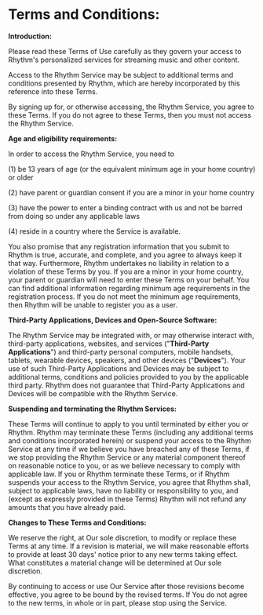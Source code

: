 # Terms and Conditions:

**Introduction:**

Please read these Terms of Use carefully as they govern your access to Rhythm's personalized services for streaming music and other content.

Access to the Rhythm Service may be subject to additional terms and conditions presented by Rhythm, which are hereby incorporated by this reference into these Terms.

By signing up for, or otherwise accessing, the Rhythm Service, you agree to these Terms. If you do not agree to these Terms, then you must not access the Rhythm Service.

**Age and eligibility requirements:**

In order to access the Rhythm Service, you need to

(1) be 13 years of age (or the equivalent minimum age in your home country) or older

(2) have parent or guardian consent if you are a minor in your home country

(3) have the power to enter a binding contract with us and not be barred from doing so under any applicable laws

(4) reside in a country where the Service is available.

You also promise that any registration information that you submit to Rhythm is true, accurate, and complete, and you agree to always keep it that way. Furthermore, Rhythm undertakes no liability in relation to a violation of these Terms by you. If you are a minor in your home country, your parent or guardian will need to enter these Terms on your behalf. You can find additional information regarding minimum age requirements in the registration process. If you do not meet the minimum age requirements, then Rhythm will be unable to register you as a user.

**Third-Party Applications, Devices and Open-Source Software:**

The Rhythm Service may be integrated with, or may otherwise interact with, third-party applications, websites, and services ("**Third-Party Applications**") and third-party personal computers, mobile handsets, tablets, wearable devices, speakers, and other devices ("**Devices**"). Your use of such Third-Party Applications and Devices may be subject to additional terms, conditions and policies provided to you by the applicable third party. Rhythm does not guarantee that Third-Party Applications and Devices will be compatible with the Rhythm Service.

**Suspending and terminating the Rhythm Services:**

These Terms will continue to apply to you until terminated by either you or Rhythm. Rhythm may terminate these Terms (including any additional terms and conditions incorporated herein) or suspend your access to the Rhythm Service at any time if we believe you have breached any of these Terms, if we stop providing the Rhythm Service or any material component thereof on reasonable notice to you, or as we believe necessary to comply with applicable law. If you or Rhythm terminate these Terms, or if Rhythm suspends your access to the Rhythm Service, you agree that Rhythm shall, subject to applicable laws, have no liability or responsibility to you, and (except as expressly provided in these Terms) Rhythm will not refund any amounts that you have already paid.

**Changes to These Terms and Conditions:**

We reserve the right, at Our sole discretion, to modify or replace these Terms at any time. If a revision is material, we will make reasonable efforts to provide at least 30 days' notice prior to any new terms taking effect. What constitutes a material change will be determined at Our sole discretion.

By continuing to access or use Our Service after those revisions become effective, you agree to be bound by the revised terms. If You do not agree to the new terms, in whole or in part, please stop using the Service.
